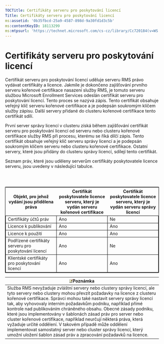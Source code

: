 ```yaml
---
TOCTitle: Certifikáty serveru pro poskytování licencí
Title: Certifikáty serveru pro poskytování licencí
ms:assetid: '0b35fbcd-25a9-4587-898d-9a30fd1d3c5b'
ms:contentKeyID: 18113299
ms:mtpsurl: 'https://technet.microsoft.com/cs-cz/library/Cc720184(v=WS.10)'
---
```


Certifikáty serveru pro poskytování licencí
===========================================

Certifikát serveru pro poskytování licencí uděluje serveru RMS právo vydávat certifikáty a licence. Jakmile je dokončeno zajišťování prvního serveru kořenové certifikace nasazení služby RMS, je tomuto serveru službou Microsoft Enrollment Services odeslán certifikát serveru pro poskytování licencí. Tento proces se nazývá zápis. Tento certifikát obsahuje veřejný klíč serveru kořenové certifikace a je podepsán soukromým klíčem služby zápisu. Další servery přidané do clusteru kořenové certifikace tento certifikát sdílí.

První server správy licencí v clusteru získá během zajišťování certifikát serveru pro poskytování licencí od serveru nebo clusteru kořenové certifikace služby RMS při procesu, kterému se říká dílčí zápis. Tento certifikát obsahuje veřejný klíč serveru správy licencí a je podepsán soukromým klíčem serveru nebo clusteru kořenové certifikace. Ostatní servery, které jsou přidány do clusteru správy licencí, sdílejí tento certifikát.

Seznam práv, které jsou uděleny serverům certifikáty poskytovatele licence serveru, jsou uvedeny v následující tabulce.

###  

 
<table style="border:1px solid black;">
<colgroup>
<col width="33%" />
<col width="33%" />
<col width="33%" />
</colgroup>
<thead>
<tr class="header">
<th>Objekt, pro jehož vydání jsou přidělena práva</th>
<th>Certifikát poskytovatele licence serveru, který je vydán serveru kořenové certifikace</th>
<th>Certifikát poskytovatele licence serveru, který je vydán serveru správy licencí</th>
</tr>
</thead>
<tbody>
<tr class="odd">
<td style="border:1px solid black;">Certifikáty účtů práv</td>
<td style="border:1px solid black;">Ano</td>
<td style="border:1px solid black;">Ne</td>
</tr>
<tr class="even">
<td style="border:1px solid black;">Licence k publikování</td>
<td style="border:1px solid black;">Ano</td>
<td style="border:1px solid black;">Ano</td>
</tr>
<tr class="odd">
<td style="border:1px solid black;">Licence k použití</td>
<td style="border:1px solid black;">Ano</td>
<td style="border:1px solid black;">Ano</td>
</tr>
<tr class="even">
<td style="border:1px solid black;">Podřízené certifikáty serveru pro poskytování licencí</td>
<td style="border:1px solid black;">Ano</td>
<td style="border:1px solid black;">Ne</td>
</tr>
<tr class="odd">
<td style="border:1px solid black;">Klientské certifikáty pro poskytování licencí</td>
<td style="border:1px solid black;">Ano</td>
<td style="border:1px solid black;">Ano</td>
</tr>
</tbody>
</table>
  
| ![](images/Cc720184.note(WS.10).gif)Poznámka                                                                                                                                                                                                                                                                                                                                                                                                                                                                                                                                                                                                                               |  
|---------------------------------------------------------------------------------------------------------------------------------------------------------------------------------------------------------------------------------------------------------------------------------------------------------------------------------------------------------------------------------------------------------------------------------------------------------------------------------------------------------------------------------------------------------------------------------------------------------------------------------------------------------------------------------------------------------|  
| Služba RMS nevyžaduje zvláštní servery nebo clustery správy licencí, ale tyto servery nebo clustery mohou převzít požadavky na licence z clusteru kořenové certifikace. Správci mohou také nastavit servery správy licencí tak, aby vyhovovaly interním požadavkům podniku, například přímé kontrole nad publikováním chráněného obsahu. Obecné zásady podniku, které jsou implementovány v šablonách zásad práv pro server nebo cluster kořenové certifikace, například neurčují některá práva, která vyžaduje určité oddělení. V takovém případě může oddělení implementovat samostatný server nebo cluster správy licencí, který umožní uložení šablon zásad práv a zpracování požadavků na licence. |
